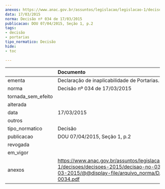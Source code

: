 ```yaml
---
anexos: https://www.anac.gov.br/assuntos/legislacao/legislacao-1/decisoes/decisoes-2015/decisao-no-034-de-17-03-2015/@@display-file/arquivo_norma/DA2015-0034.pdf
data: 17/03/2015
norma: Decisão nº 034 de 17/03/2015
publicacao: DOU 07/04/2015, Seção 1, p.2
tags:
- decisão
- portarias
tipo_normatico: Decisão
hide: 
- toc 
 
---
```


|                    | Documento                                                                                                                                                 |
|:-------------------|:----------------------------------------------------------------------------------------------------------------------------------------------------------|
| ementa             | Declaração de inaplicabilidade de Portarias.                                                                                                              |
| norma              | Decisão nº 034 de 17/03/2015                                                                                                                              |
| tornada_sem_efeito |                                                                                                                                                           |
| alterada           |                                                                                                                                                           |
| data               | 17/03/2015                                                                                                                                                |
| outros             |                                                                                                                                                           |
| tipo_normatico     | Decisão                                                                                                                                                   |
| publicacao         | DOU 07/04/2015, Seção 1, p.2                                                                                                                              |
| revogada           |                                                                                                                                                           |
| em_vigor           |                                                                                                                                                           |
| anexos             | https://www.anac.gov.br/assuntos/legislacao/legislacao-1/decisoes/decisoes-2015/decisao-no-034-de-17-03-2015/@@display-file/arquivo_norma/DA2015-0034.pdf |